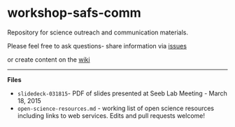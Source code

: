 # workshop-safs-comm

Repository for science outreach and communication materials.

Please feel free to ask questions- share information via [issues](https://github.com/sr320/workshop-safs-comm/issues)

or create content on the [wiki](https://github.com/sr320/workshop-safs-comm/wiki)

---

**Files**
- `slidedeck-031815`- PDF of slides presented at Seeb Lab Meeting - March 18, 2015 
-  `open-science-resources.md` - working list of open science resources including links to web services. Edits and pull requests welcome!

